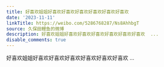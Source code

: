 ```yaml
---
title: 好喜欢姐姐好喜欢好喜欢好喜欢好喜欢好喜欢好喜欢
date: '2023-11-11'
linkTitle: https://weibo.com/5286768287/Ns8AhhbgT
source: 久保田鲤鱼的微博
description: 好喜欢姐姐好喜欢好喜欢好喜欢好喜欢好喜欢好喜欢  ...
disable_comments: true
---
```

好喜欢姐姐好喜欢好喜欢好喜欢好喜欢好喜欢好喜欢  ...